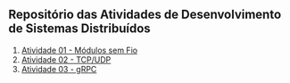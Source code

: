 ## Repositório das Atividades de Desenvolvimento de Sistemas Distribuídos
1. [Atividade 01 - Módulos sem Fio](https://github.com/alicelimas/-dsd/tree/main/Atividade%2001%20-%20M%C3%B3dulos%20Sem%20Fio)
2. [Atividade 02 - TCP/UDP](https://github.com/alicelimas/-dsd/tree/main/Atividade%2002%20tcp-udp)
3. [Atividade 03 - gRPC](https://github.com/alicelimas/-dsd/tree/main/Atividade%2003%20-%20gRPC)
